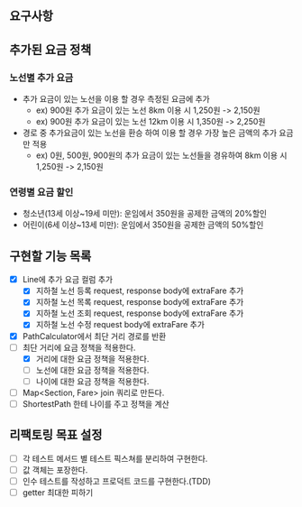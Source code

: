 ## 요구사항

## 추가된 요금 정책
### 노선별 추가 요금
- 추가 요금이 있는 노선을 이용 할 경우 측정된 요금에 추가
  - ex) 900원 추가 요금이 있는 노선 8km 이용 시 1,250원 -> 2,150원
  - ex) 900원 추가 요금이 있는 노선 12km 이용 시 1,350원 -> 2,250원
- 경로 중 추가요금이 있는 노선을 환승 하여 이용 할 경우 가장 높은 금액의 추가 요금만 적용
  - ex) 0원, 500원, 900원의 추가 요금이 있는 노선들을 경유하여 8km 이용 시 1,250원 -> 2,150원 

### 연령별 요금 할인
- 청소년(13세 이상~19세 미만): 운임에서 350원을 공제한 금액의 20%할인
- 어린이(6세 이상~13세 미만): 운임에서 350원을 공제한 금액의 50%할인

## 구현할 기능 목록
- [x] Line에 추가 요금 컬럼 추가
  - [x] 지하철 노선 등록 request, response body에 extraFare 추가
  - [x] 지하철 노선 목록 request, response body에 extraFare 추가
  - [x] 지하철 노선 조회 request, response body에 extraFare 추가
  - [x] 지하철 노선 수정 request body에 extraFare 추가
- [x] PathCalculator에서 최단 거리 경로를 반환
- [ ] 최단 거리에 요금 정책을 적용한다.
  - [x] 거리에 대한 요금 정책을 적용한다.
  - [ ] 노선에 대한 요금 정책을 적용한다.
  - [ ] 나이에 대한 요금 정책을 적용한다.

- [ ] Map<Section, Fare> join 쿼리로 만든다.
- [ ] ShortestPath 한테 나이를 주고 정책을 계산

## 리팩토링 목표 설정
- [ ] 각 테스트 메서드 별 테스트 픽스쳐를 분리하여 구현한다.
- [ ] 값 객체는 포장한다.
- [ ] 인수 테스트를 작성하고 프로덕트 코드를 구현한다.(TDD)
- [ ] getter 최대한 피하기
